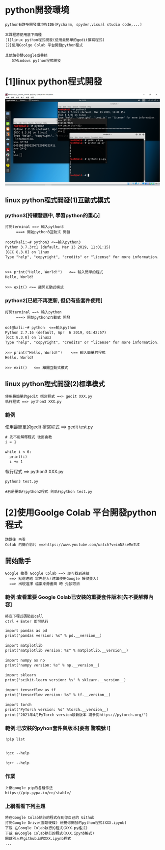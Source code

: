 # python開發環境
```
python有許多開發環境與IDE(Pycharm, spyder,visual studio code,...)

本課程將使用底下兩種
[1]linux python程式開發(使用最簡單的gedit撰寫程式)
[2]使用Goolge Colab 平台開發python程式

其他請參閱Google或書籍
   如Windows python程式開發
```
# [1]linux python程式開發

![linux python程式開發](./pic/Linux_Python開發.png)

## linux python程式開發(1)互動式模式
### python3[持續發展中, 學習python的重心]
```
打開terminal ==> 輸入python3
     ===> 開始python3互動式 開發
     
root@kali:~# python3 <==輸入python3
Python 3.7.3rc1 (default, Mar 13 2019, 11:01:15) 
[GCC 8.3.0] on linux
Type "help", "copyright", "credits" or "license" for more information.


>>> print("Hello, World!")   <== 輸入簡單的程式
Hello, World!

>>> exit() <== 離開互動式模式
```
### python2[已經不再更新, 但仍有些套件使用]
```
打開terminal ==> 輸入python
     ===> 開始python2互動式 開發

oot@kali:~# python  <==輸入python
Python 2.7.16 (default, Apr  6 2019, 01:42:57) 
[GCC 8.3.0] on linux2
Type "help", "copyright", "credits" or "license" for more information.

>>> print("Hello, World!")    <== 輸入簡單的程式
Hello, World!

>>> exit()   <== 離開互動式模式
```
## linux python程式開發(2)標準模式
```
使用最簡單的gedit 撰寫程式 ==> gedit XXX.py
執行程式 ==> python3 XXX.py
```
### 範例

使用最簡單的gedit 撰寫程式 ==> gedit test.py
```
# 先不用解釋程式 後面會教
i = 1

while i < 6:
  print(i)
  i += 1
```
執行程式 ==> python3 XXX.py
```
python3 test.py

#若是要執行python2程式 則執行python test.py
```
# [2]使用Goolge Colab 平台開發python程式
```
請課後 再看
Colab 的簡介影片 ==>https://www.youtube.com/watch?v=inN8seMm7UI
```


## 開始動手
```
Google 搜尋 Google Colab ==> 即可找到連結
  ==> 點選連結 需先登入(建議使用Google 帳號登入)
  ==> 出現選擇 檔案來源畫面 時 先按取消
```
### 範例:查看重要 Google Colab已安裝的重要套件版本[先不要解釋內容]
```
將底下程式碼貼到cell
ctrl + Enter 即可執行
```
```
import pandas as pd
print("pandas version: %s" % pd.__version__)
 
import matplotlib
print("matplotlib version: %s" % matplotlib.__version__)
 
import numpy as np
print("numpy version: %s" % np.__version__)
 
import sklearn
print("scikit-learn version: %s" % sklearn.__version__)
 
import tensorflow as tf
print("tensorflow version: %s" % tf.__version__)
 
import torch
print("PyTorch version: %s" %torch.__version__)
print("2021年4月PyTorch version最新版本 請參閱https://pytorch.org/")
```
### 範例:已安裝的pyhon套件與版本[要有 驚嘆號 !]
```
!pip list
```
##
```
!gcc --help

!g++ --help
```
### 作業
```
上網google pip的各種作法
https://pip.pypa.io/en/stable/
```
### 上網看看下列主題
```
將在Google Colab執行的程式存到你自己的 Github 
打開Google Drive(雲端硬碟) 檢視你開發的python程式(XXX.ipynb)
下載 在Google Colab執行的程式(XXX.py格式) 
下載 在Google Colab執行的程式(XXX.ipynb格式) 
開啟別人在github上的XXX.ipynb程式
...
```

